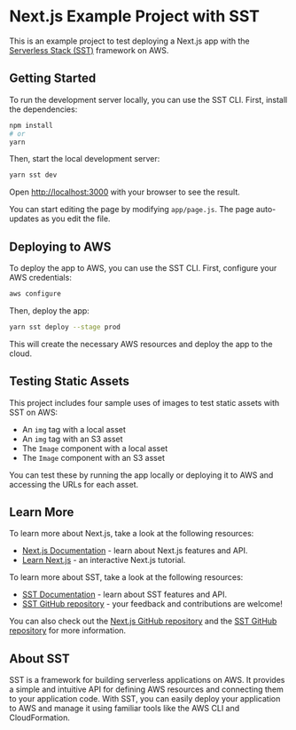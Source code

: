 # Next.js Example Project with SST

This is an example project to test deploying a Next.js app with the [Serverless Stack (SST)](https://sst.dev/) framework on AWS.

## Getting Started

To run the development server locally, you can use the SST CLI. First, install the dependencies:

```bash
npm install
# or
yarn
```

Then, start the local development server:

```bash
yarn sst dev
```

Open [http://localhost:3000](http://localhost:3000) with your browser to see the result.

You can start editing the page by modifying `app/page.js`. The page auto-updates as you edit the file.

## Deploying to AWS

To deploy the app to AWS, you can use the SST CLI. First, configure your AWS credentials:

```bash
aws configure
```

Then, deploy the app:

```bash
yarn sst deploy --stage prod
```

This will create the necessary AWS resources and deploy the app to the cloud.

## Testing Static Assets

This project includes four sample uses of images to test static assets with SST on AWS:

- An `img` tag with a local asset
- An `img` tag with an S3 asset
- The `Image` component with a local asset
- The `Image` component with an S3 asset

You can test these by running the app locally or deploying it to AWS and accessing the URLs for each asset.

## Learn More

To learn more about Next.js, take a look at the following resources:

- [Next.js Documentation](https://nextjs.org/docs) - learn about Next.js features and API.
- [Learn Next.js](https://nextjs.org/learn) - an interactive Next.js tutorial.

To learn more about SST, take a look at the following resources:

- [SST Documentation](https://docs.sst.dev/) - learn about SST features and API.
- [SST GitHub repository](https://github.com/serverless-stack/sst) - your feedback and contributions are welcome!

You can also check out the [Next.js GitHub repository](https://github.com/vercel/next.js/) and the [SST GitHub repository](https://github.com/serverless-stack/serverless-stack) for more information.

## About SST

SST is a framework for building serverless applications on AWS. It provides a simple and intuitive API for defining AWS resources and connecting them to your application code. With SST, you can easily deploy your application to AWS and manage it using familiar tools like the AWS CLI and CloudFormation.